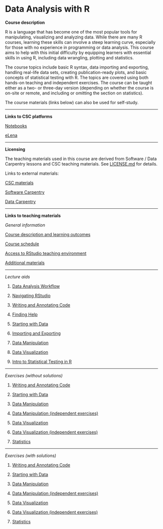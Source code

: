 # Data Analysis with R

**Course description**

R is a language that has become one of the most popular tools for manipulating, visualizing and analyzing data. While there are many R courses, learning these skills can involve a steep learning curve, especially for those with no experience in programming or data analysis. This course aims to help with this initial difficulty by equipping learners with essential skills in using R, including data wrangling, plotting and statistics.

The course topics include basic R syntax, data importing and exporting, handling real-life data sets, creating publication-ready plots, and basic concepts of statistical testing with R. The topics are covered using both hands-on teaching and independent exercises. The course can be taught either as a two- or three-day version (depending on whether the course is on-site or remote, and including or omitting the section on statistics).

The course materials (links below) can also be used for self-study.

---

**Links to CSC platforms**

[Notebooks](https://noppe.csc.fi/)

[eLena](https://e-learn.csc.fi)

---

**Licensing**

The teaching materials used in this course are derived from Software / Data Carpentry lessons and CSC teaching materials. See [LICENSE.md](LICENSE.md) for details.

Links to external materials:

[CSC materials](https://github.com/csc-training/R-for-beginners)

[Software Carpentry](https://software-carpentry.org)

[Data Carpentry](https://datacarpentry.org/)

---

**Links to teaching materials**

*General information*

[Course description and learning outcomes](https://csc-training.github.io/da-with-r-remote/CourseDescription/CourseDescription.html)

[Course schedule](https://csc-training.github.io/da-with-r-remote/Schedule/Schedule.html)

[Access to RStudio teaching environment](https://csc-training.github.io/da-with-r-remote/RStudioAccess/RStudioAccess.html)

[Additional materials](https://csc-training.github.io/da-with-r-remote/AdditionalResources/AdditionalResources.html)

---

*Lecture aids*

1. [Data Analysis Workflow](https://csc-training.github.io/da-with-r-remote/LectureMaterials/Workflow.html)

2. [Navigating RStudio](https://csc-training.github.io/da-with-r-remote/LectureMaterials/NavigatingRStudio.html)

3. [Writing and Annotating Code](https://csc-training.github.io/da-with-r-remote/LectureMaterials/WritingAndAnnotating.html)

4. [Finding Help](https://csc-training.github.io/da-with-r-remote/LectureMaterials/FindingHelp.html)

5. [Starting with Data](https://csc-training.github.io/da-with-r-remote/LectureMaterials/StartingWithData.html)

6. [Importing and Exporting](https://csc-training.github.io/da-with-r-remote/LectureMaterials/ImportingExporting.html)

7. [Data Manipulation](https://csc-training.github.io/da-with-r-remote/LectureMaterials/DataManipulation.html)

8. [Data Visualization](https://csc-training.github.io/da-with-r-remote/LectureMaterials/DataVisualization.html)

9. [Intro to Statistical Testing in R](https://csc-training.github.io/da-with-r-remote/LectureMaterials/Statistics.html)

---

*Exercises (without solutions)*

1. [Writing and Annotating Code](https://csc-training.github.io/da-with-r-remote/Exercises/3_BasicFeatures_Exercises.html)

2. [Starting with Data](https://csc-training.github.io/da-with-r-remote/Exercises/4_StartingWithData_Exercises.html)

3. [Data Manipulation](https://csc-training.github.io/da-with-r-remote/Exercises/5_DataManipulation_Exercises.html)

4. [Data Manipulation (independent exercises)](https://csc-training.github.io/da-with-r-remote/Exercises/5_DataManipulation_Extra.html)

5. [Data Visualization](https://csc-training.github.io/da-with-r-remote/Exercises/6_DataVisualization_Exercises.html)

6. [Data Visualization (independent exercises)](https://csc-training.github.io/da-with-r-remote/Exercises/6_DataVisualization_Extra.html)

7. [Statistics](https://csc-training.github.io/da-with-r-remote/Exercises/7_Statistics_Exercises.html)

---

*Exercises (with solutions)*

1. [Writing and Annotating Code](https://csc-training.github.io/da-with-r-remote/ExercisesCompleted/3_BasicFeatures_Exercises_Completed.html)

2. [Starting with Data](https://csc-training.github.io/da-with-r-remote/ExercisesCompleted/4_StartingWithData_Exercises_Completed.html)

3. [Data Manipulation](https://csc-training.github.io/da-with-r-remote/ExercisesCompleted/5_DataManipulation_Exercises_Completed.html)

4. [Data Manipulation (independent exercises)](https://csc-training.github.io/da-with-r-remote/ExercisesCompleted/5_DataManipulation_Extra_Completed.html)

5. [Data Visualization](https://csc-training.github.io/da-with-r-remote/ExercisesCompleted/6_DataVisualization_Exercises_Completed.html)

6. [Data Visualization (independent exercises)](https://csc-training.github.io/da-with-r-remote/ExercisesCompleted/6_DataVisualization_Extra_Completed.html)

7. [Statistics](https://csc-training.github.io/da-with-r-remote/ExercisesCompleted/7_Statistics_Exercises_Completed.html)
